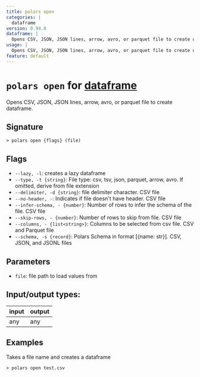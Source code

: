 ```yaml
---
title: polars open
categories: |
  dataframe
version: 0.94.0
dataframe: |
  Opens CSV, JSON, JSON lines, arrow, avro, or parquet file to create dataframe.
usage: |
  Opens CSV, JSON, JSON lines, arrow, avro, or parquet file to create dataframe.
feature: default
---
```

<!-- This file is automatically generated. Please edit the command in https://github.com/nushell/nushell instead. -->

# `polars open` for [dataframe](/commands/categories/dataframe.md)

<div class='command-title'>Opens CSV, JSON, JSON lines, arrow, avro, or parquet file to create dataframe.</div>

## Signature

```> polars open {flags} (file)```

## Flags

 -  `--lazy, -l`: creates a lazy dataframe
 -  `--type, -t {string}`: File type: csv, tsv, json, parquet, arrow, avro. If omitted, derive from file extension
 -  `--delimiter, -d {string}`: file delimiter character. CSV file
 -  `--no-header, -`: Indicates if file doesn't have header. CSV file
 -  `--infer-schema, - {number}`: Number of rows to infer the schema of the file. CSV file
 -  `--skip-rows, - {number}`: Number of rows to skip from file. CSV file
 -  `--columns, - {list<string>}`: Columns to be selected from csv file. CSV and Parquet file
 -  `--schema, -s {record}`: Polars Schema in format [{name: str}]. CSV, JSON, and JSONL files

## Parameters

 -  `file`: file path to load values from


## Input/output types:

| input | output |
| ----- | ------ |
| any   | any    |

## Examples

Takes a file name and creates a dataframe
```nu
> polars open test.csv

```
